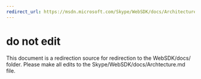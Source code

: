 ```yaml
---
redirect_url: https://msdn.microsoft.com/Skype/WebSDK/docs/Architecture
---
```

# do not edit
This document is a redirection source for redirection to the WebSDK/docs/ folder. Please make all edits to the Skype/WebSDK/docs/Archtecture.md file.
